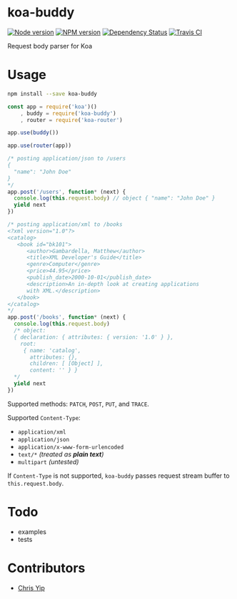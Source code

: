 # koa-buddy

[![Node version][node-image]][npm-url] [![NPM version][npm-image]][npm-url] [![Dependency Status][daviddm-image]][daviddm-url] [![Travis CI][travis-image]][travis-url]

Request body parser for Koa

# Usage

```bash
npm install --save koa-buddy
```

```js
const app = require('koa')()
    , buddy = require('koa-buddy')
    , router = require('koa-router')

app.use(buddy())

app.use(router(app))

/* posting application/json to /users
{
  "name": "John Doe"
}
*/
app.post('/users', function* (next) {
  console.log(this.request.body) // object { "name": "John Doe" }
  yield next
})

/* posting application/xml to /books
<?xml version="1.0"?>
<catalog>
   <book id="bk101">
      <author>Gambardella, Matthew</author>
      <title>XML Developer's Guide</title>
      <genre>Computer</genre>
      <price>44.95</price>
      <publish_date>2000-10-01</publish_date>
      <description>An in-depth look at creating applications
      with XML.</description>
   </book>
</catalog>
*/
app.post('/books', function* (next) {
  console.log(this.request.body)
  /* object:
  { declaration: { attributes: { version: '1.0' } },
    root:
     { name: 'catalog',
       attributes: {},
       children: [ [Object] ],
       content: '' } }
  */
  yield next
})

```

Supported methods: `PATCH`, `POST`, `PUT`, and `TRACE`.

Supported `Content-Type`:

- `application/xml`
- `application/json`
- `application/x-www-form-urlencoded`
- `text/*` *(treated as **plain text**)*
- `multipart` *(untested)*

If `Content-Type` is not supported, `koa-buddy` passes request stream buffer to `this.request.body`.

# Todo

- examples
- tests

# Contributors

- [Chris Yip](http://github.com/chrisyip/koa-buddy/commits/master?author=chrisyip)

[node-image]: http://img.shields.io/node/v/koa-buddy.svg?style=flat-square
[npm-url]: https://npmjs.org/package/koa-buddy
[npm-image]: http://img.shields.io/npm/v/koa-buddy.svg?style=flat-square
[daviddm-url]: https://david-dm.org/chrisyip/koa-buddy
[daviddm-image]: http://img.shields.io/david/chrisyip/koa-buddy.svg?style=flat-square
[travis-url]: https://travis-ci.org/chrisyip/koa-buddy
[travis-image]: http://img.shields.io/travis/chrisyip/koa-buddy.svg?style=flat-square
